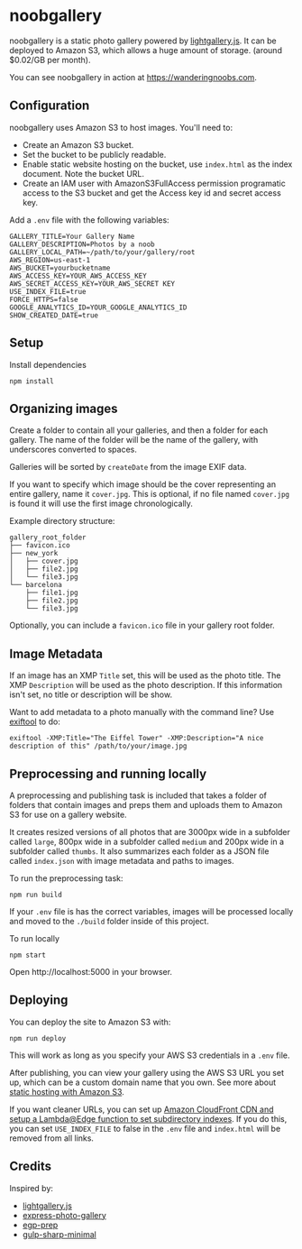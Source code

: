 # noobgallery

noobgallery is a static photo gallery powered by [lightgallery.js](https://sachinchoolur.github.io/lightgallery.js/). It can be deployed to Amazon S3, which allows a huge amount of storage. (around $0.02/GB per month).

You can see noobgallery in action at https://wanderingnoobs.com.

## Configuration

noobgallery uses Amazon S3 to host images. You'll need to:

* Create an Amazon S3 bucket.
* Set the bucket to be publicly readable.
* Enable static website hosting on the bucket, use `index.html` as the index document. Note the bucket URL.
* Create an IAM user with AmazonS3FullAccess permission programatic access to the S3 bucket and get the Access key id and secret access key.

Add a `.env` file with the following variables:

    GALLERY_TITLE=Your Gallery Name
    GALLERY_DESCRIPTION=Photos by a noob
    GALLERY_LOCAL_PATH=~/path/to/your/gallery/root
    AWS_REGION=us-east-1
    AWS_BUCKET=yourbucketname
    AWS_ACCESS_KEY=YOUR_AWS_ACCESS_KEY
    AWS_SECRET_ACCESS_KEY=YOUR_AWS_SECRET KEY
    USE_INDEX_FILE=true
    FORCE_HTTPS=false
    GOOGLE_ANALYTICS_ID=YOUR_GOOGLE_ANALYTICS_ID
    SHOW_CREATED_DATE=true

## Setup

Install dependencies

    npm install

## Organizing images

Create a folder to contain all your galleries, and then a folder for each gallery. The name of the folder will be the name of the gallery, with underscores converted to spaces.

Galleries will be sorted by `createDate` from the image EXIF data.

If you want to specify which image should be the cover representing an entire gallery, name it `cover.jpg`. This is optional, if no file named `cover.jpg` is found it will use the first image chronologically.

Example directory structure:

    gallery_root_folder
    ├── favicon.ico
    ├── new_york
    │   ├── cover.jpg
    │   ├── file2.jpg
    │   └── file3.jpg
    └── barcelona   
        ├── file1.jpg
        ├── file2.jpg
        └── file3.jpg

Optionally, you can include a `favicon.ico` file in your gallery root folder.

## Image Metadata

If an image has an XMP `Title` set, this will be used as the photo title. The XMP `Description` will be used as the photo description. If this information isn't set, no title or description will be show.

Want to add metadata to a photo manually with the command line? Use [exiftool](https://www.sno.phy.queensu.ca/~phil/exiftool/) to do:

    exiftool -XMP:Title="The Eiffel Tower" -XMP:Description="A nice description of this" /path/to/your/image.jpg 

## Preprocessing and running locally

A preprocessing and publishing task is included that takes a folder of folders that contain images and preps them and uploads them to Amazon S3 for use on a gallery website.

It creates resized versions of all photos that are 3000px wide in a subfolder called `large`, 800px wide in a subfolder called `medium` and 200px wide in a subfolder called `thumbs`. It also summarizes each folder as a JSON file called `index.json` with image metadata and paths to images.

To run the preprocessing task:

    npm run build

If your `.env` file is has the correct variables, images will be processed locally and moved to the `./build` folder inside of this project.

To run locally

    npm start

Open http://localhost:5000 in your browser.

## Deploying

You can deploy the site to Amazon S3 with:

    npm run deploy

This will work as long as you specify your AWS S3 credentials in a `.env` file.

After publishing, you can view your gallery using the AWS S3 URL you set up, which can be a custom domain name that you own. See more about [static hosting with Amazon S3](https://docs.aws.amazon.com/AmazonS3/latest/dev/website-hosting-custom-domain-walkthrough.html).

If you want cleaner URLs, you can set up [Amazon CloudFront CDN and setup a Lambda@Edge function to set subdirectory indexes](https://aws.amazon.com/blogs/compute/implementing-default-directory-indexes-in-amazon-s3-backed-amazon-cloudfront-origins-using-lambdaedge/). If you do this, you can set `USE_INDEX_FILE` to false in the `.env` file and `index.html` will be removed from all links.

## Credits

Inspired by:
* [lightgallery.js](https://sachinchoolur.github.io/lightgallery.js/)
* [express-photo-gallery](https://github.com/timmydoza/express-photo-gallery)
* [egp-prep](https://github.com/timmydoza/epg-prep)
* [gulp-sharp-minimal](https://github.com/pupil-labs/gulp-sharp-minimal)
